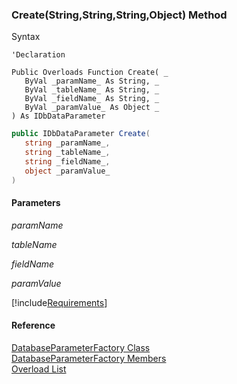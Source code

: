 ﻿### Create(String,String,String,Object) Method

Syntax

```vbnet
'Declaration

Public Overloads Function Create( _
   ByVal _paramName_ As String, _
   ByVal _tableName_ As String, _
   ByVal _fieldName_ As String, _
   ByVal _paramValue_ As Object _
) As IDbDataParameter
```

```csharp
public IDbDataParameter Create( 
   string _paramName_,
   string _tableName_,
   string _fieldName_,
   object _paramValue_
)
```

#### Parameters

_paramName_

_tableName_

_fieldName_

_paramValue_

[!include[Requirements](../partials/requirements.md)]

#### Reference

[DatabaseParameterFactory Class](fcSDK~FChoice.Foundation.Clarify.DatabaseParameterFactory.md)  
[DatabaseParameterFactory Members](fcSDK~FChoice.Foundation.Clarify.DatabaseParameterFactory_members.md)  
[Overload List](fcSDK~FChoice.Foundation.Clarify.DatabaseParameterFactory~Create.md)